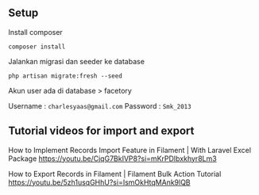 ## Setup

Install composer

`composer install`

Jalankan migrasi dan seeder ke database

`php artisan migrate:fresh --seed`

Akun user ada di database > facetory

Username : `charlesyaas@gmail.com`
Password : `Smk_2013`

## Tutorial videos for import and export

How to Implement Records Import Feature in Filament | With Laravel Excel Package
https://youtu.be/CjqG7BkIVP8?si=mKrPDIbxkhyr8Lm3

How to Export Records in Filament | Filament Bulk Action Tutorial
https://youtu.be/5zh1usqGHhU?si=IsmOkHtqMAnk9lQB